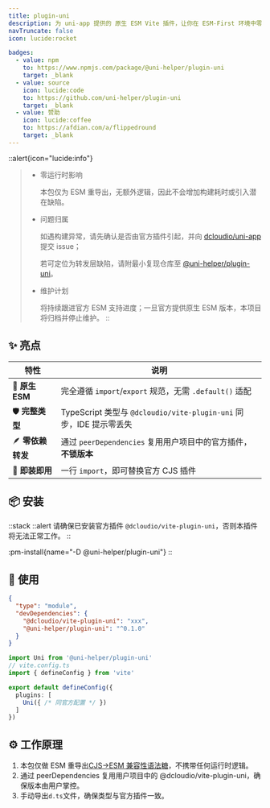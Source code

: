 ```yaml
---
title: plugin-uni
description: 为 uni-app 提供的 原生 ESM Vite 插件，让你在 ESM-First 环境中零成本接入 uni-app 构建体系。
navTruncate: false
icon: lucide:rocket

badges:
  - value: npm
    to: https://www.npmjs.com/package/@uni-helper/plugin-uni
    target: _blank
  - value: source
    icon: lucide:code
    to: https://github.com/uni-helper/plugin-uni
    target: _blank
  - value: 赞助
    icon: lucide:coffee
    to: https://afdian.com/a/flippedround
    target: _blank
---
```


::alert{icon="lucide:info"}
> - 零运行时影响
>
>   本包仅为 ESM 重导出，无额外逻辑，因此不会增加构建耗时或引入潜在缺陷。
>
> - 问题归属
>
>   如遇构建异常，请先确认是否由官方插件引起，并向 [dcloudio/uni-app](https://github.com/dcloudio/uni-app/issues) 提交 issue；
>
>   若可定位为转发层缺陷，请附最小复现仓库至 [@uni-helper/plugin-uni](https://github.com/uni-helper/plugin-uni)。
>
> - 维护计划
>
>   将持续跟进官方 ESM 支持进度；一旦官方提供原生 ESM 版本，本项目将归档并停止维护。
::

## ✨ 亮点

| 特性            | 说明                                                      |
| ------------- | ------------------------------------------------------- |
| 🚀 **原生 ESM** | 完全遵循 `import`/`export` 规范，无需 `.default()` 适配            |
| 🛡️ **完整类型**  | TypeScript 类型与 `@dcloudio/vite-plugin-uni` 同步，IDE 提示零丢失 |
| 🪶 **零依赖转发**  | 通过 `peerDependencies` 复用用户项目中的官方插件，**不锁版本**             |
| 🧩 **即装即用**   | 一行 `import`，即可替换官方 CJS 插件                               |

## 📦 安装

::stack
::alert
 请确保已安装官方插件 `@dcloudio/vite-plugin-uni`，否则本插件将无法正常工作。
::

:pm-install{name="-D @uni-helper/plugin-uni"}
::

## 🔧 使用
```json [package.json]
{
  "type": "module",
  "devDependencies": {
    "@dcloudio/vite-plugin-uni": "xxx",
    "@uni-helper/plugin-uni": "^0.1.0"
  }
}
```

```ts [vite.config.ts]
import Uni from '@uni-helper/plugin-uni'
// vite.config.ts
import { defineConfig } from 'vite'

export default defineConfig({
  plugins: [
    Uni({ /* 同官方配置 */ })
  ]
})
```

## ⚙️ 工作原理
1. 本包仅做 ESM 重导出[CJS→ESM 兼容性语法糖](https://nodejs.org/api/esm.html#interoperability-with-commonjs)，不携带任何运行时逻辑。
2. 通过 peerDependencies 复用用户项目中的 @dcloudio/vite-plugin-uni，确保版本由用户掌控。
3. 手动导出`d.ts`文件，确保类型与官方插件一致。
